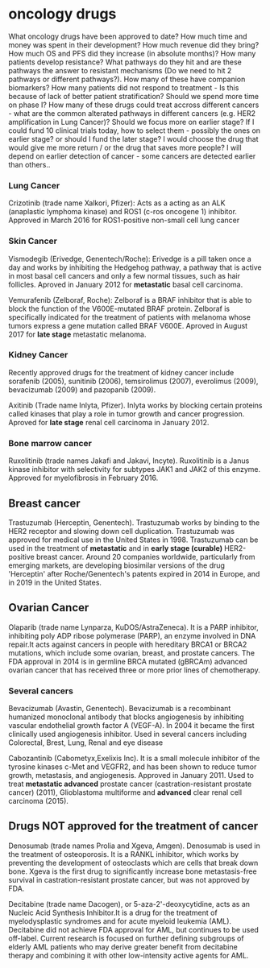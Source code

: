 # oncology drugs

What oncology drugs have been approved to date? How much time and money was spent in their development? How much revenue did they bring? How much OS and PFS did they increase (in absolute months)? How many patients develop resistance? What pathways do they hit and are these pathways the answer to resistant mechanisms (Do we need to hit 2 pathways or different pathways?). How many of these have companion biomarkers? How many patients did not respond to treatment - Is this because of lack of better patient stratification? Should we spend more time on phase I? How many of these drugs could treat accross different cancers - what are the common alterated pathways in different cancers (e.g. HER2 amplification in Lung Cancer)? Should we focus more on earlier stage? If I could fund 10 clinical trials today, how to select them - possibly the ones on earlier stage? or should I fund the later stage? I would choose the drug that would give me more return / or the drug that saves more people? I will depend on earlier detection of cancer - some cancers are detected earlier than others..  

### Lung Cancer

Crizotinib (trade name Xalkori, Pfizer): Acts as a acting as an ALK (anaplastic lymphoma kinase) and ROS1 (c-ros oncogene 1) inhibitor. Approved in March 2016 for ROS1-positive non-small cell lung cancer

### Skin Cancer

Vismodegib (Erivedge, Genentech/Roche): Erivedge is a pill taken once a day and works by inhibiting the Hedgehog pathway, a pathway that is active in most basal cell cancers and only a few normal tissues, such as hair follicles. Aproved in January 2012 for **metastatic** basal cell carcinoma. 

Vemurafenib (Zelboraf, Roche):  Zelboraf is a BRAF inhibitor that is able to block the function of the V600E-mutated BRAF protein. Zelboraf is specifically indicated for the treatment of patients with melanoma whose tumors express a gene mutation called BRAF V600E. Aproved in August 2017 for **late stage** metastatic melanoma.

### Kidney Cancer

Recently approved drugs for the treatment of kidney cancer include sorafenib (2005), sunitinib (2006), temsirolimus (2007), everolimus (2009), bevacizumab (2009) and pazopanib (2009).

Axitinib (Trade name Inlyta, Pfizer).  Inlyta works by blocking certain proteins called kinases that play a role in tumor growth and cancer progression. Aproved for **late stage** renal cell carcinoma in January 2012.

### Bone marrow cancer

Ruxolitinib (trade names Jakafi and Jakavi, Incyte). Ruxolitinib is a Janus kinase inhibitor with selectivity for subtypes JAK1 and JAK2 of this enzyme. Approved for myelofibrosis in February 2016.

## Breast cancer

Trastuzumab (Herceptin, Genentech). Trastuzumab works by binding to the HER2 receptor and slowing down cell duplication. Trastuzumab was approved for medical use in the United States in 1998. Trastuzumab can be used in the treatment of **metastatic** and in **early stage (curable)** HER2-positive breast cancer. Around 20 companies worldwide, particularly from emerging markets, are developing biosimilar versions of the drug 'Herceptin' after Roche/Genentech's patents expired in 2014 in Europe, and in 2019 in the United States.

## Ovarian Cancer

Olaparib (trade name Lynparza, KuDOS/AstraZeneca). It is a PARP inhibitor, inhibiting poly ADP ribose polymerase (PARP), an enzyme involved in DNA repair.It acts against cancers in people with hereditary BRCA1 or BRCA2 mutations, which include some ovarian, breast, and prostate cancers. The FDA approval in 2014 is in germline BRCA mutated (gBRCAm) advanced ovarian cancer that has received three or more prior lines of chemotherapy.

### Several cancers

Bevacizumab (Avastin, Genentech). Bevacizumab is a recombinant humanized monoclonal antibody that blocks angiogenesis by inhibiting vascular endothelial growth factor A (VEGF-A). In 2004 it became the first clinically used angiogenesis inhibitor. Used in several cancers including Colorectal, Brest, Lung, Renal and eye disease

Cabozantinib (Cabometyx,Exelixis Inc). It is a small molecule inhibitor of the tyrosine kinases c-Met and VEGFR2, and has been shown to reduce tumor growth, metastasis, and angiogenesis. Approved in January 2011. Used to treat **metastatic advanced** prostate cancer (castration-resistant prostate cancer) (2011),  Glioblastoma multiforme and **advanced** clear renal cell carcinoma (2015).



## Drugs NOT approved for the treatment of cancer

Denosumab (trade names Prolia and Xgeva, Amgen). Denosumab is used in the treatment of osteoporosis. It is a RANKL inhibitor, which works by preventing the development of osteoclasts which are cells that break down bone. Xgeva is the first drug to significantly increase bone metastasis-free survival in castration-resistant prostate cancer, but was not approved by FDA.

Decitabine (trade name Dacogen), or 5-aza-2'-deoxycytidine, acts as an Nucleic Acid Synthesis Inhibitor.It is a drug for the treatment of myelodysplastic syndromes and for acute myeloid leukemia (AML). Decitabine did not achieve FDA approval for AML, but continues to be used off-label. Current research is focused on further defining subgroups of elderly AML patients who may derive greater benefit from decitabine therapy and combining it with other low-intensity active agents for AML.
